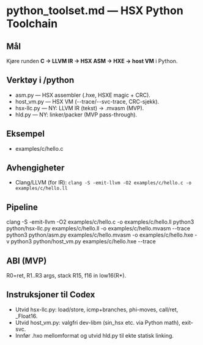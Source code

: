# python_toolset.md — HSX Python Toolchain

## Mål
Kjøre runden **C → LLVM IR → HSX ASM → HXE → host VM** i Python.

## Verktøy i /python
- asm.py — HSX assembler (.hxe, HSXE magic + CRC).
- host_vm.py — HSX VM (--trace/--svc-trace, CRC-sjekk).
- hsx-llc.py — NY: LLVM IR (tekst) → .mvasm (MVP).
- hld.py — NY: linker/packer (MVP pass-through).

## Eksempel
- examples/c/hello.c

## Avhengigheter
- Clang/LLVM (for IR): `clang -S -emit-llvm -O2 examples/c/hello.c -o examples/c/hello.ll`

## Pipeline
clang -S -emit-llvm -O2 examples/c/hello.c -o examples/c/hello.ll
python3 python/hsx-llc.py examples/c/hello.ll -o examples/c/hello.mvasm --trace
python3 python/asm.py    examples/c/hello.mvasm -o examples/c/hello.hxe -v
python3 python/host_vm.py examples/c/hello.hxe --trace

## ABI (MVP)
R0=ret, R1..R3 args, stack R15, f16 in low16(R*).

## Instruksjoner til Codex
- Utvid hsx-llc.py: load/store, icmp+branches, phi-moves, call/ret, _Float16.
- Utvid host_vm.py: valgfri dev-libm (sin_hsx etc. via Python math), exit-svc.
- Innfør .hxo mellomformat og utvid hld.py til ekte statisk linking.
